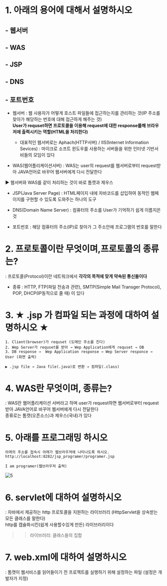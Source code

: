 # 1. 아래의 용어에 대해서 설명하시오
## - 웹서버
## - WAS
## - JSP
## - DNS
## - 포트번호
- 웹서버 : 웹 사용자가 어떻게 호스트 파일들에 접근하는지를 관리하는 것(IP 주소를 찾아가 해당하는 번호에 대해 접근하게 해주는 것) <br> 
**User가 requset하면 프로토콜을 이용해 request에 대한 response를해 브라우저에 출력시키는 역할(HTML을 처리한다)**
   - 대표적인 웹서버로는 Aphach(HTTP서버) / IIS(Internet Information Sevices) : 마이크로 소프트 윈도우를 사용하는 서버들을 위한 인터넷 기반서비들의 모임이 있다

- WAS(웹어플리케이션서버) : WAS는 user의 request를 웹서버로부터 request받아 JAVA언어로 바꾸어 웹서버에게 다시 전달한다

▶ 웹서버와 WAS를 같이 처리하는 것이 바로 톰캣과 제우스

- JSP(Java Server Page) : HTML페이지 내에 자바코드를 삽입하여 동적인 웹페이지를 구현할 수 있도록 도와주는 하나의 도구

- DNS(Domain Name Server) : 컴퓨터의 주소를 User가 기억하기 쉽게 이름지은 것

- 포트번호 : 해당 컴퓨터의 주소(IP)로 찾아가 그 주소안에 프로그램의 번호를 말한다

# 2. 프로토콜이란 무엇이며,프로토콜의 종류는?
: 프로토콜(Protocol)이란 네트워크에서 **각각의 목적에 맞게 약속된 통신들이다** 
- 종류 : HTTP, FTP(파일 전송과 관련), SMTP(Simple Mail Transger Protocol), POP, DHCP(IP동적으로 줄 때) 이 있다 

# 3. ★ .jsp 가 컴파일 되는 과정에 대하여 설명하시오 ★
```
1. Client(browser)가 requset (도메인 주소를 친다)
2. Wep Server가 requset를 받아 → Wep Application에게 requset → DB 
3. DB response →  Wep Application response → Wep Server responce → User (화면 출력)

▶ .jsp file → Java file(.java)로 변환 → 컴파일(.class)
```

# 4. WAS란 무엇이며, 종류는?
: WAS란 웹어플리케이션 서버라고 하며 user가 request하면 웹서버로부터 request받아 JAVA언어로 바꾸어 웹서버에게 다시 전달한다 <br>
종류로는 톰캣(오픈소스)과 제우스(국내)가 있다

# 5. 아래를 프로그래밍 하시오
```
아래의 주소를 접속시 아래가 웹브라우져에 나타나도록 하시오.
http://localhost:8282/jsp_programer/programer.jsp

I am programer(웹브라우져 출력)
```

![5](https://user-images.githubusercontent.com/74290204/103076814-e547ac00-4611-11eb-9c27-81892e72e734.PNG)


# 6. servlet에 대하여 설명하시오
: 자바에서 제공하는 http 프로토콜을 지원하는 라이브러리 (HttpServlet을 상속받는 모든 클래스를 말한다) <br> http를 캡슐화시킨(쉽게 사용할수있게 만든) 라이브러리이다
>> 라이브러리: 클래스들의 집합

# 7. web.xml에 대하여 설명하시오
: 톰캣이 웹서비스를 읽어들이기 전 프로젝트를 실행하기 위해 설정하는 파일 (설정은 개발자가 지정)
